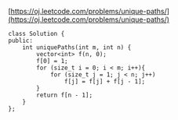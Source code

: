 [https://oj.leetcode.com/problems/unique-paths/](https://oj.leetcode.com/problems/unique-paths/)

```
class Solution {
public:
    int uniquePaths(int m, int n) {
		vector<int> f(n, 0);
		f[0] = 1;
		for (size_t i = 0; i < m; i++){
			for (size_t j = 1; j < n; j++)
				f[j] = f[j] + f[j - 1];
		}
		return f[n - 1];
	}
};
```
